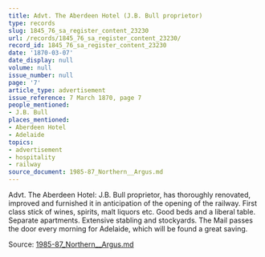 ```yaml
---
title: Advt. The Aberdeen Hotel (J.B. Bull proprietor)
type: records
slug: 1845_76_sa_register_content_23230
url: /records/1845_76_sa_register_content_23230/
record_id: 1845_76_sa_register_content_23230
date: '1870-03-07'
date_display: null
volume: null
issue_number: null
page: '7'
article_type: advertisement
issue_reference: 7 March 1870, page 7
people_mentioned:
- J.B. Bull
places_mentioned:
- Aberdeen Hotel
- Adelaide
topics:
- advertisement
- hospitality
- railway
source_document: 1985-87_Northern__Argus.md
---
```


Advt.  The Aberdeen Hotel: J.B. Bull proprietor, has thoroughly renovated, improved and furnished it in anticipation of the opening of the railway.  First class stick of wines, spirits, malt liquors etc.  Good beds and a liberal table.  Separate apartments.  Extensive stabling and stockyards.  The Mail passes the door every morning for Adelaide, which will be found a great saving.

Source: [1985-87_Northern__Argus.md](/downloads/markdown/1985-87_Northern__Argus.md)
